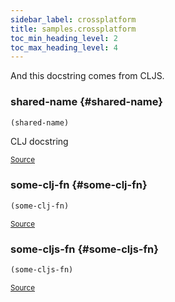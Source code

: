 ```yaml
---
sidebar_label: crossplatform
title: samples.crossplatform
toc_min_heading_level: 2
toc_max_heading_level: 4
---
```


And this docstring comes from CLJS.




### shared\-name {#shared-name}
``` clojure
(shared-name)
```


CLJ docstring
<p><sub><a href="https://github.com/borkdude/quickdoc/blob/master//src/samples/crossplatform.clj#L6-L8">Source</a></sub></p>

### some\-clj\-fn {#some-clj-fn}
``` clojure
(some-clj-fn)
```

<p><sub><a href="https://github.com/borkdude/quickdoc/blob/master//src/samples/crossplatform.clj#L4-L4">Source</a></sub></p>

### some\-cljs\-fn {#some-cljs-fn}
``` clojure
(some-cljs-fn)
```

<p><sub><a href="https://github.com/borkdude/quickdoc/blob/master//src/samples/crossplatform.cljs#L4-L4">Source</a></sub></p>
